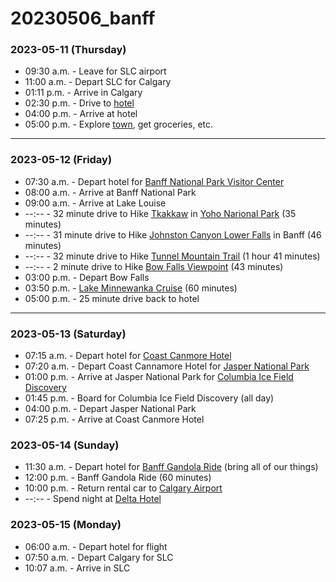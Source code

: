 # 20230506_banff


### 2023-05-11 (Thursday)
- 09:30 a.m. - Leave for SLC airport
- 11:00 a.m. - Depart SLC for Calgary
- 01:11 p.m. - Arrive in Calgary
- 02:30 p.m. - Drive to [hotel](https://www.silvercreekcanmore.ca)
- 04:00 p.m. - Arrive at hotel
- 05:00 p.m. - Explore [town](https://canmore.ca/), get groceries, etc.

---

### 2023-05-12 (Friday)
- 07:30 a.m. - Depart hotel for [Banff National Park Visitor Center](https://www.banfflakelouise.com)
- 08:00 a.m. - Arrive at Banff National Park
- 09:00 a.m. - Arrive at Lake Louise
- --:--      - 32 minute drive to Hike [Tkakkaw](https://www.alltrails.com/trail/canada/british-columbia/takakkaw-falls-trail?u=i&u=i) in [Yoho Narional Park](https://parks.canada.ca/pn-np/bc/yoho) (35 minutes)
- --:--      - 31 minute drive to Hike [Johnston Canyon Lower Falls](https://www.alltrails.com/trail/canada/alberta/johnston-canyon-to-lower-falls?u=i) in Banff (46 minutes)
- --:--      - 32 minute drive to Hike [Tunnel Mountain Trail](https://www.alltrails.com/trail/canada/alberta/tunnel-mountain-summit?u=i&u=i) (1 hour 41 minutes)
- --:--      - 2 minute drive to Hike [Bow Falls Viewpoint](https://www.alltrails.com/trail/canada/alberta/bow-falls-viewpoint?u=i&u=i) (43 minutes)
- 03:00 p.m. - Depart Bow Falls
- 03:50 p.m. - [Lake Minnewanka Cruise](https://www.banffjaspercollection.com/attractions/lake-minnewanka-cruise/) (60 minutes)
- 05:00 p.m. - 25 minute drive back to hotel

---

### 2023-05-13 (Saturday)
- 07:15 a.m. - Depart hotel for [Coast Canmore Hotel](https://www.coasthotels.com/coast-canmore-hotel-and-conference-centre)
- 07:20 a.m. - Depart Coast Cannamore Hotel for [Jasper National Park](https://parks.canada.ca/pn-np/ab/jasper)
- 01:00 p.m. - Arrive at Jasper National Park for [Columbia Ice Field Discovery](https://www.banffjaspercollection.com/attractions/columbia-icefield/)
- 01:45 p.m. - Board for Columbia Ice Field Discovery (all day)
- 04:00 p.m. - Depart Jasper National Park
- 07:25 p.m. - Arrive at Coast Canmore Hotel

### 2023-05-14 (Sunday)
- 11:30 a.m. - Depart hotel for [Banff Gandola Ride](https://www.banffjaspercollection.com/attractions/banff-gondola/) (bring all of our things)
- 12:00 p.m. - Banff Gandola Ride (60 minutes)
- 10:00 p.m. - Return rental car to [Calgary Airport](https://www.yyc.com/)
- --:--      - Spend night at [Delta Hotel](https://www.marriott.com/en-us/hotels/yycca-delta-hotels-calgary-airport-in-terminal/overview/?scid=32646fba-0bff-4cab-a6d5-0aafa36d2fec&gclid=Cj0KCQjw9deiBhC1ARIsAHLjR2BFGaTDiX9gfSk7oZpYME6tAnhm5OwO-CUS2QJYhH_yM1QAfD3WNVoaAkFOEALw_wcB&gclsrc=aw.ds)

### 2023-05-15 (Monday)
- 06:00 a.m. - Depart hotel for flight
- 07:50 a.m. - Depart Calgary for SLC
- 10:07 a.m. - Arrive in SLC